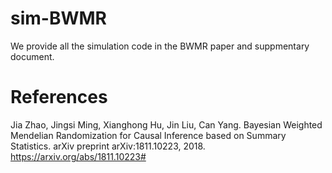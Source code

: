 # sim-BWMR
We provide all the simulation code in the BWMR paper and suppmentary document.

# References
Jia Zhao, Jingsi Ming, Xianghong Hu, Jin Liu, Can Yang. Bayesian Weighted Mendelian Randomization for Causal Inference based on Summary Statistics. arXiv preprint arXiv:1811.10223, 2018.
https://arxiv.org/abs/1811.10223#
